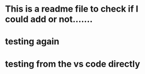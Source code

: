 # This is a readme file to check if I could add or not.......
# testing again
# testing from the vs code directly